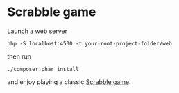 # Scrabble game
Launch a web server
```
php -S localhost:4500 -t your-root-project-folder/web
```

then run
```
./composer.phar install
```
and enjoy playing a classic [Scrabble game](https://en.wikipedia.org/wiki/Scrabble).

